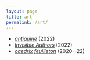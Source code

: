 ```yaml
---
layout: page
title: art
permalink: /art/
---
```


- [*antiquine*](/writing/antiquine) (2022)
- [*Invisible Authors*](/writing/invisible-authors.pdf) (2022)
- [*caedrix feuilleton*](https://caedrix.tumblr.com/) (2020--22)
